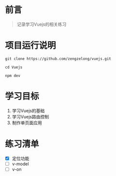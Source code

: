 # 前言

> 记录学习Vuejs的相关练习

# 项目运行说明

```
git clone https://github.com/zengzelong/vuejs.git

cd Vuejs

npm dev
```

# 学习目标

1. 学习Vuejs的基础
2. 学习Vuejs路由控制
3. 制作单页面应用


# 练习清单
- [x] 定位功能
- [ ] v-model
- [ ] v-on
